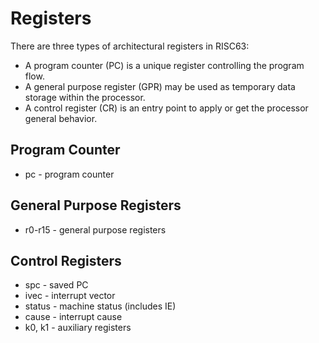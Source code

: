 # Registers

There are three types of architectural registers in RISC63:

* A program counter (PC) is a unique register controlling the program flow.
* A general purpose register (GPR) may be used as temporary data storage within the processor.
* A control register (CR) is an entry point to apply or get the processor general behavior.

## Program Counter

* pc - program counter

## General Purpose Registers

* r0-r15 - general purpose registers

## Control Registers

* spc - saved PC
* ivec - interrupt vector
* status - machine status (includes IE)
* cause - interrupt cause
* k0, k1 - auxiliary registers
